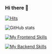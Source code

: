 ### Hi there 👋

<!--
**ruslan-moiseyenko/ruslan-moiseyenko** is a ✨ _special_ ✨ repository because its `README.md` (this file) appears on your GitHub profile.

Here are some ideas to get you started:

- 🔭 I’m currently working on ...
- 🌱 I’m currently learning ...
- 👯 I’m looking to collaborate on ...
- 🤔 I’m looking for help with ...
- 💬 Ask me about ...
- 📫 How to reach me: ...
- 😄 Pronouns: ...
- ⚡ Fun fact: ...
-->

[![Hits](https://u8views.com/api/v1/github/profiles/63663261/views/day-week-month-total-count.svg)](https://u8views.com/github/YaroslavPodorvanov)

![GitHub stats](https://github-readme-stats.vercel.app/api?username=anuraghazra&show_icons=true&theme=tokyonight)

[![My Frontend Skills](https://skillicons.dev/icons?i=html,css,sass,js,ts,react,nextjs,materialui,redux)](https://skillicons.dev)

[![My Backend Skills](https://skillicons.dev/icons?i=nodejs,nestjs,express,mongodb,mysql,postgres)](https://skillicons.dev)
